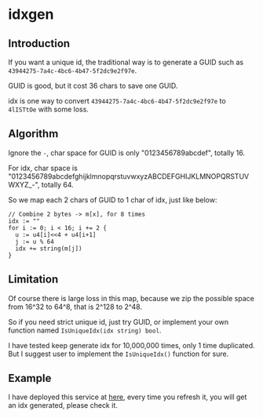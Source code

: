 # idxgen

## Introduction

If you want a unique id, the traditional way is to generate a GUID such as `43944275-7a4c-4bc6-4b47-5f2dc9e2f97e`.

GUID is good, but it cost 36 chars to save one GUID.

idx is one way to convert `43944275-7a4c-4bc6-4b47-5f2dc9e2f97e` to `4lISTtOe` with some loss.

## Algorithm

Ignore the `-`, char space for GUID is only "0123456789abcdef", totally 16.

For idx, char space is "0123456789abcdefghijklmnopqrstuvwxyzABCDEFGHIJKLMNOPQRSTUVWXYZ_-", totally 64.

So we map each 2 chars of GUID to 1 char of idx, just like below:

```golang
// Combine 2 bytes -> m[x], for 8 times
idx := ""
for i := 0; i < 16; i += 2 {
  u := u4[i]<<4 + u4[i+1]
  j := u % 64
  idx += string(m[j])
}
```

## Limitation

Of course there is large loss in this map, because we zip the possible space from 16^32 to 64^8, that is 2^128 to 2^48. 

So if you need strict unique id, just try GUID, or implement your own function named `IsUniqueIdx(idx string) bool`.

I have tested keep generate idx for 10,000,000 times, only 1 time duplicated. But I suggest user to implement the `IsUniqueIdx()` function for sure.

## Example

I have deployed this service at [here](http://idxgen-etworker.alaudacn.me:49662/), every time you refresh it, you will get an idx generated, please check it.
